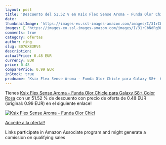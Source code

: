 ```yaml
---
layout: post
title: 'Descuento del 51.52 % en Ksix Flex Sense Aroma - Funda Olor Chicl'
date: 
thumbnailImage: 'https://images-eu.ssl-images-amazon.com/images/I/31rCbNdRg9L._SL200_.jpg'
images: [ 'https://images-eu.ssl-images-amazon.com/images/I/31rCbNdRg9L._SL200_.jpg' ]
comments: true
category: ofertas
author: ring
slug: B076X83RV4
description:
actualPrice: 0.48 EUR
currency: EUR
price: 0.48
comparePrice: 0.99 EUR
inStock: true
prodname: 'Ksix Flex Sense Aroma - Funda Olor Chicle para Galaxy S8+  Color Rosa'
---
```


Tienes [Ksix Flex Sense Aroma - Funda Olor Chicle para Galaxy S8+  Color Rosa](https://www.amazon.es/dp/B076X83RV4/?tag=tolees-21) con un 51.52 % de descuento con precio de oferta de 0.48 EUR (original: 0.99 EUR) en el siguiente enlace!

[![Ksix Flex Sense Aroma - Funda Olor Chicl](https://images-eu.ssl-images-amazon.com/images/I/31rCbNdRg9L._SL200_.jpg)](https://www.amazon.es/dp/B076X83RV4/?tag=tolees-21)

[Accede a la oferta!!](https://www.amazon.es/dp/B076X83RV4/?tag=tolees-21)

Links participate in Amazon Associate program and might generate a comission on qualifying sales


